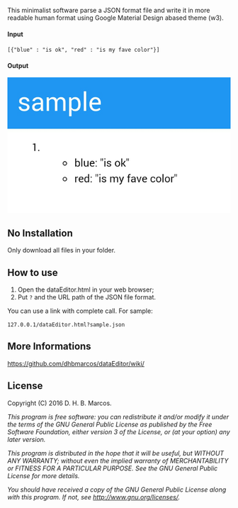 This minimalist software parse a JSON format file and write it in more readable human format using Google Material Design abased theme (w3).

#### Input
    [{"blue" : "is ok", "red" : "is my fave color"}]
    
#### Output
![](https://raw.githubusercontent.com/dhbmarcos/dataEditor/gh-pages/sample1.png)

## No Installation

Only download all files in your folder.

## How to use

1. Open the dataEditor.html in your web browser;
1. Put `?` and the URL path of the JSON file format.

You can use a link with complete call. For sample:

    127.0.0.1/dataEditor.html?sample.json

## More Informations

https://github.com/dhbmarcos/dataEditor/wiki/

 
## License

Copyright (C) 2016  D. H. B. Marcos.

_This program is free software: you can redistribute it and/or modify_
_it under the terms of the GNU General Public License as published by_
_the Free Software Foundation, either version 3 of the License, or_
_(at your option) any later version._

_This program is distributed in the hope that it will be useful,_
_but WITHOUT ANY WARRANTY; without even the implied warranty of_
_MERCHANTABILITY or FITNESS FOR A PARTICULAR PURPOSE.  See the_
_GNU General Public License for more details._

_You should have received a copy of the GNU General Public License_
_along with this program.  If not, see http://www.gnu.org/licenses/._
